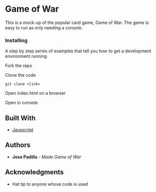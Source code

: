 # Game of War

This is a mock-up of the popular card game, Game of War. The game is easy to run as only needing a console. 


### Installing

A step by step series of examples that tell you how to get a development
environment running

Fork the repo

Clone the code

    git clone <link>
    
Open index.html on a browser

Open in console


## Built With

  - [Javascript](https://www.javascript.com/)

## Authors

  - **Jose Padilla** - *Made Game of War* 

## Acknowledgments

  - Hat tip to anyone whose code is used

